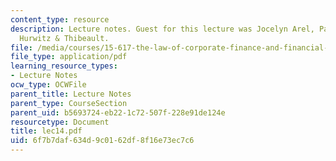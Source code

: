 ```yaml
---
content_type: resource
description: Lecture notes. Guest for this lecture was Jocelyn Arel, Partner, Testa
  Hurwitz & Thibeault.
file: /media/courses/15-617-the-law-of-corporate-finance-and-financial-markets-spring-2004/6f7b7daf634d9c0162df8f16e73ec7c6_lec14.pdf
file_type: application/pdf
learning_resource_types:
- Lecture Notes
ocw_type: OCWFile
parent_title: Lecture Notes
parent_type: CourseSection
parent_uid: b5693724-eb22-1c72-507f-228e91de124e
resourcetype: Document
title: lec14.pdf
uid: 6f7b7daf-634d-9c01-62df-8f16e73ec7c6
---
```

